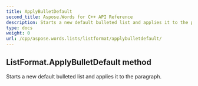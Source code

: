 ```yaml
---
title: ApplyBulletDefault
second_title: Aspose.Words for C++ API Reference
description: Starts a new default bulleted list and applies it to the paragraph. 
type: docs
weight: 0
url: /cpp/aspose.words.lists/listformat/applybulletdefault/
---
```

## ListFormat.ApplyBulletDefault method


Starts a new default bulleted list and applies it to the paragraph.

